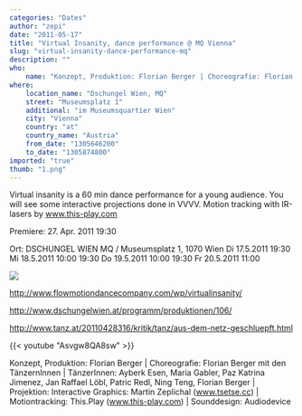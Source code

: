 ```yaml
---
categories: "Dates"
author: "zepi"
date: "2011-05-17"
title: "Virtual Insanity, dance performance @ MQ Vienna"
slug: "virtual-insanity-dance-performance-mq"
description: ""
who: 
    name: "Konzept, Produktion: Florian Berger | Choreografie: Florian Berger mit den TänzernInnen | TänzerInnen: Ayberk Esen, Maria Gabler, Paz Katrina Jimenez, Jan Raffael Löbl, Patric Redl, Ning Teng, Florian Berger | Projektion: Interactive Graphics: Martin Zeplichal (www.tsetse.cc) | Motiontracking: This.Play (www.this-play.com) | Sounddesign: Audiodevice"
where: 
    location_name: "Dschungel Wien, MQ"
    street: "Museumsplatz 1"
    additional: "im Museumsquartier Wien"
    city: "Vienna"
    country: "at"
    country_name: "Austria"
    from_date: "1305646200"
    to_date: "1305874800"
imported: "true"
thumb: "1.png"
---
```



Virtual insanity is a 60 min dance performance for a young audience. 
You will see some interactive projections done in VVVV. 
Motion tracking with IR-lasers by www.this-play.com 





Premiere: 27. Apr. 2011 19:30

Ort:
DSCHUNGEL WIEN
MQ / Museumsplatz 1, 1070 Wien 
Di 	17.5.2011 			19:30 
Mi 	18.5.2011 	10:00 		19:30 
Do 	19.5.2011 	10:00 		19:30 
Fr 	20.5.2011 	11:00 	


![](1.png) 

http://www.flowmotiondancecompany.com/wp/virtualinsanity/

http://www.dschungelwien.at/programm/produktionen/106/

http://www.tanz.at/20110428316/kritik/tanz/aus-dem-netz-geschluepft.html


{{< youtube "Asvgw8QA8sw" >}}



Konzept, Produktion: Florian Berger | Choreografie: Florian Berger mit den TänzernInnen | TänzerInnen: Ayberk Esen, Maria Gabler, Paz Katrina Jimenez, Jan Raffael Löbl, Patric Redl, Ning Teng, Florian Berger | Projektion: Interactive Graphics: Martin Zeplichal (www.tsetse.cc) | Motiontracking: This.Play (www.this-play.com) | Sounddesign: Audiodevice
